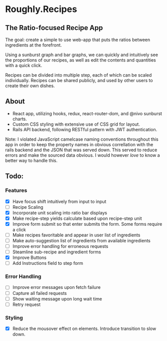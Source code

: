 # Roughly.Recipes

## The Ratio-focused Recipe App

The goal: create a simple to use web-app that puts the ratios between ingredients at the forefront.

Using a sunburst graph and bar graphs, we can quickly and intuitively see the proportions of our recipes, as well as edit the contents and quantities with a quick click.

Recipes can be divided into multiple step, each of which can be scaled individually.
Recipes can be shared publicly, and used by other users to create their own dishes.

## About
* React app, utilizing hooks, redux, react-router-dom, and @nivo sunburst charts.
* Custom CSS styling with extensive use of CSS grid for layout.
* Rails API backend, following RESTful pattern with JWT authentication.

Note: I violated JavaScript camelcase naming conventions throughout this app in order to keep the property names in obvious correllation with the rails backend and the JSON that was served down. This served to reduce errors and make the sourced data obvious. I would however *love* to know a better way to handle this.

## Todo:

### Features
- [x] Have focus shift intuitively from input to input
- [ ] Recipe Scaling 
- [x] Incorporate unit scaling into ratio bar displays
- [x] Make recipe-step yields calculate based upon recipe-step unit
- [x] Improve form submit so that enter submits the form. Some forms require a click
- [ ] Make recipes favoritable and appear in user list of ingredients
- [ ] Make auto-suggestion list of ingredients from available ingredients
- [ ] Improve error handling for erroneous requests
- [ ] Steamline sub-recipe and ingredient forms
- [x] Improve Buttons
- [ ] Add Instructions field to step form

### Error Handling
- [ ] Improve error messages upon fetch failure
- [ ] Capture all failed requests
- [ ] Show waiting message upon long wait time
- [ ] Retry request

### Styling
- [x] Reduce the mousover effect on elements. Introduce transition to slow down.